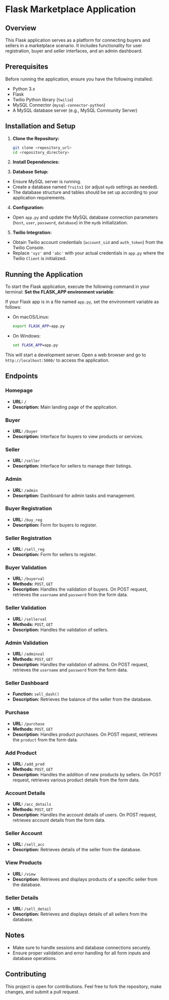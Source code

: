 # Flask Marketplace Application

## Overview

This Flask application serves as a platform for connecting buyers and sellers in a marketplace scenario. It includes functionality for user registration, buyer and seller interfaces, and an admin dashboard.

## Prerequisites

Before running the application, ensure you have the following installed:

- Python 3.x
- Flask
- Twilio Python library (`twilio`)
- MySQL Connector (`mysql-connector-python`)
- A MySQL database server (e.g., MySQL Community Server)

## Installation and Setup

1. **Clone the Repository:**

   ```bash
   git clone <repository_url>
   cd <repository_directory>

2. **Install Dependencies:**


3. **Database Setup:**
- Ensure MySQL server is running.
- Create a database named `fruits1` (or adjust `mydb` settings as needed).
- The database structure and tables should be set up according to your application requirements.

4. **Configuration:**
- Open `app.py` and update the MySQL database connection parameters (`host`, `user`, `password`, `database`) in the `mydb` initialization.

5. **Twilio Integration:**
- Obtain Twilio account credentials (`account_sid` and `auth_token`) from the Twilio Console.
- Replace `'xyz'` and `'abc'` with your actual credentials in `app.py` where the Twilio `Client` is initialized.

## Running the Application

To start the Flask application, execute the following command in your terminal:
**Set the FLASK_APP environment variable**:
   
   If your Flask app is in a file named `app.py`, set the environment variable as follows:

   - On macOS/Linux:
     ```bash
     export FLASK_APP=app.py
     ```

   - On Windows:
     ```cmd
     set FLASK_APP=app.py
     ```


This will start a development server. Open a web browser and go to `http://localhost:5000/` to access the application.


## Endpoints

### Homepage

- **URL:** `/`
- **Description:** Main landing page of the application.

### Buyer

- **URL:** `/buyer`
- **Description:** Interface for buyers to view products or services.

### Seller

- **URL:** `/seller`
- **Description:** Interface for sellers to manage their listings.

### Admin

- **URL:** `/admin`
- **Description:** Dashboard for admin tasks and management.

### Buyer Registration

- **URL:** `/buy_reg`
- **Description:** Form for buyers to register.

### Seller Registration

- **URL:** `/sell_reg`
- **Description:** Form for sellers to register.


### Buyer Validation

- **URL:** `/buyerval`
- **Methods:** `POST`, `GET`
- **Description:** Handles the validation of buyers. On POST request, retrieves the `username` and `password` from the form data.

### Seller Validation

- **URL:** `/sellerval`
- **Methods:** `POST`, `GET`
- **Description:** Handles the validation of sellers.

### Admin Validation

- **URL:** `/adminval`
- **Methods:** `POST`, `GET`
- **Description:** Handles the validation of admins. On POST request, retrieves the `username` and `password` from the form data.

### Seller Dashboard

- **Function:** `sell_dash()`
- **Description:** Retrieves the balance of the seller from the database.

### Purchase

- **URL:** `/purchase`
- **Methods:** `POST`, `GET`
- **Description:** Handles product purchases. On POST request, retrieves the `product` from the form data.

### Add Product

- **URL:** `/add_prod`
- **Methods:** `POST`, `GET`
- **Description:** Handles the addition of new products by sellers. On POST request, retrieves various product details from the form data.

### Account Details

- **URL:** `/acc_details`
- **Methods:** `POST`, `GET`
- **Description:** Handles the account details of users. On POST request, retrieves account details from the form data.

### Seller Account

- **URL:** `/sell_acc`
- **Description:** Retrieves details of the seller from the database.

### View Products

- **URL:** `/view`
- **Description:** Retrieves and displays products of a specific seller from the database.

### Seller Details

- **URL:** `/sell_detail`
- **Description:** Retrieves and displays details of all sellers from the database.

## Notes

- Make sure to handle sessions and database connections securely.
- Ensure proper validation and error handling for all form inputs and database operations.


## Contributing

This project is open for contributions. Feel free to fork the repository, make changes, and submit a pull request.


